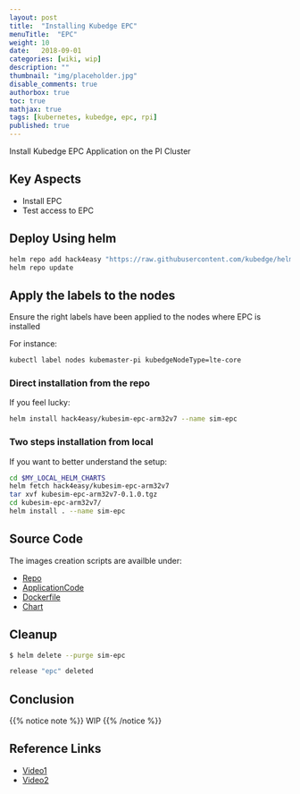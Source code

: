 ```yaml
---
layout: post
title:  "Installing Kubedge EPC"
menuTitle:  "EPC"
weight: 10
date:   2018-09-01
categories: [wiki, wip]
description: ""
thumbnail: "img/placeholder.jpg"
disable_comments: true
authorbox: true
toc: true
mathjax: true
tags: [kubernetes, kubedge, epc, rpi]
published: true
---
```


Install Kubedge EPC Application on the PI Cluster

<!--more-->

## Key Aspects

- Install EPC
- Test access to EPC

## Deploy Using helm

```bash
helm repo add hack4easy "https://raw.githubusercontent.com/kubedge/helmrepos/arm32v7/hack4easy"
helm repo update
```

## Apply the labels to the nodes

Ensure the right labels have been applied to the nodes where EPC is installed

For instance:

```bash
kubectl label nodes kubemaster-pi kubedgeNodeType=lte-core 
```

### Direct installation from the repo

If you feel lucky:

```bash
helm install hack4easy/kubesim-epc-arm32v7 --name sim-epc 
```

### Two steps installation from local

If you want to better understand the setup:

```bash
cd $MY_LOCAL_HELM_CHARTS
helm fetch hack4easy/kubesim-epc-arm32v7
tar xvf kubesim-epc-arm32v7-0.1.0.tgz
cd kubesim-epc-arm32v7/
helm install . --name sim-epc 
```
## Source Code

The images creation scripts are availble under:

- [Repo](https://github.com/kubedge/kubesim_epc)
- [ApplicationCode](https://github.com/kubedge/kubesim_epc/tree/arm32v7/kubesim_epc)
- [Dockerfile](https://github.com/kubedge/kubesim_epc/tree/arm32v7/images/kubesim_epc)
- [Chart](https://github.com/kubedge/kubesim_epc/tree/arm32v7/charts/kubesim-epc-arm32v7)

## Cleanup

```bash
$ helm delete --purge sim-epc

release "epc" deleted
```

## Conclusion

{{% notice note %}}
WIP
{{% /notice %}}

## Reference Links

- [Video1](https://youtu.be/ZyTLMnzehyU?t=1798)
- [Video2](https://www.youtube.com/watch?v=a7MX6ED2zVM)
